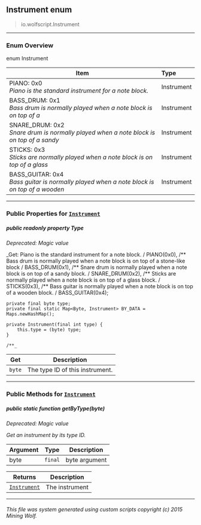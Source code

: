 ## Instrument __enum__

>io.wolfscript.Instrument

---

### Enum Overview

enum Instrument

Item | Type   
--- | :--- 
PIANO: 0x0<br> _Piano is the standard instrument for a note block._ | Instrument
BASS_DRUM: 0x1<br> _Bass drum is normally played when a note block is on top of a_ | Instrument
SNARE_DRUM: 0x2<br> _Snare drum is normally played when a note block is on top of a sandy_ | Instrument
STICKS: 0x3<br> _Sticks are normally played when a note block is on top of a glass_ | Instrument
BASS_GUITAR: 0x4<br> _Bass guitar is normally played when a note block is on top of a wooden_ | Instrument



---


### Public Properties for [`Instrument`](Instrument.md)

##### <a id='type'></a>public  readonly property __Type__
_Deprecated: Magic value_

_Get: Piano is the standard instrument for a note block. /
    PIANO(0x0),
    /** Bass drum is normally played when a note block is on top of a stone-like block /
    BASS_DRUM(0x1),
    /** Snare drum is normally played when a note block is on top of a sandy block. /
    SNARE_DRUM(0x2),
    /** Sticks are normally played when a note block is on top of a glass block. /
    STICKS(0x3),
    /** Bass guitar is normally played when a note block is on top of a wooden block. /
    BASS_GUITAR(0x4);

    private final byte type;
    private final static Map<Byte, Instrument> BY_DATA = Maps.newHashMap();

    private Instrument(final int type) {
        this.type = (byte) type;
    }

    /**_

Get | Description
--- | --- 
`byte` | The type ID of this instrument.



---

### Public Methods for [`Instrument`](Instrument.md)

##### <a id='getbytype'></a>public static function __getByType__(byte)
_Deprecated: Magic value_

_Get an instrument by its type ID._

Argument | Type | Description  
--- | --- | --- 
byte | `final` | byte argument

Returns | Description
--- | --- 
[`Instrument`](Instrument.md) | The instrument


---


###### This file was system generated using custom scripts copyright (c) 2015 Mining Wolf.
	

